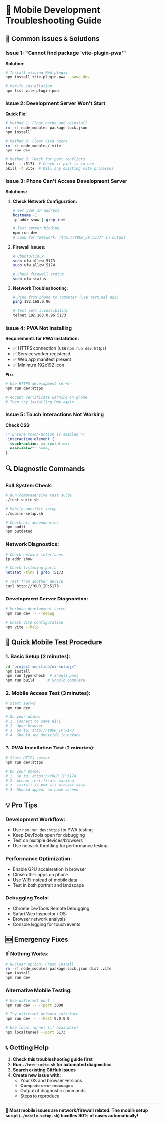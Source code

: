 # 🔧 Mobile Development Troubleshooting Guide

## 🚨 Common Issues & Solutions

### **Issue 1: "Cannot find package 'vite-plugin-pwa'"**

**Solution:**
```bash
# Install missing PWA plugin
npm install vite-plugin-pwa --save-dev

# Verify installation
npm list vite-plugin-pwa
```

### **Issue 2: Development Server Won't Start**

**Quick Fix:**
```bash
# Method 1: Clear cache and reinstall
rm -rf node_modules package-lock.json
npm install

# Method 2: Clear Vite cache
rm -rf node_modules/.vite
npm run dev

# Method 3: Check for port conflicts
lsof -i :5173  # Check if port is in use
pkill -f vite  # Kill any existing vite processes
```

### **Issue 3: Phone Can't Access Development Server**

**Solutions:**

1. **Check Network Configuration:**
   ```bash
   # Get your IP address
   hostname -I
   ip addr show | grep inet
   
   # Test server binding
   npm run dev
   # Look for "Network: http://YOUR_IP:5173" in output
   ```

2. **Firewall Issues:**
   ```bash
   # Ubuntu/Linux
   sudo ufw allow 5173
   sudo ufw allow 5174
   
   # Check firewall status
   sudo ufw status
   ```

3. **Network Troubleshooting:**
   ```bash
   # Ping from phone to computer (use terminal app)
   ping 192.168.0.96
   
   # Test port accessibility
   telnet 192.168.0.96 5173
   ```

### **Issue 4: PWA Not Installing**

**Requirements for PWA Installation:**
- ✅ HTTPS connection (use `npm run dev:https`)
- ✅ Service worker registered
- ✅ Web app manifest present
- ✅ Minimum 192x192 icon

**Fix:**
```bash
# Use HTTPS development server
npm run dev:https

# Accept certificate warning on phone
# Then try installing PWA again
```

### **Issue 5: Touch Interactions Not Working**

**Check CSS:**
```css
/* Ensure touch-action is enabled */
.interactive-element {
  touch-action: manipulation;
  user-select: none;
}
```

## 🔍 Diagnostic Commands

### **Full System Check:**
```bash
# Run comprehensive test suite
./test-suite.sh

# Mobile-specific setup
./mobile-setup.sh

# Check all dependencies
npm audit
npm outdated
```

### **Network Diagnostics:**
```bash
# Check network interfaces
ip addr show

# Check listening ports
netstat -tlnp | grep :5173

# Test from another device
curl http://YOUR_IP:5173
```

### **Development Server Diagnostics:**
```bash
# Verbose development server
npm run dev -- --debug

# Check Vite configuration
npx vite --help
```

## 🚀 Quick Mobile Test Procedure

### **1. Basic Setup (2 minutes):**
```bash
cd "project omnitide/ui-solidjs"
npm install
npm run type-check  # Should pass
npm run build      # Should complete
```

### **2. Mobile Access Test (3 minutes):**
```bash
# Start server
npm run dev

# On your phone:
# 1. Connect to same WiFi
# 2. Open browser
# 3. Go to: http://YOUR_IP:5173
# 4. Should see Omnitide interface
```

### **3. PWA Installation Test (2 minutes):**
```bash
# Start HTTPS server
npm run dev:https

# On your phone:
# 1. Go to: https://YOUR_IP:5174
# 2. Accept certificate warning
# 3. Install as PWA via browser menu
# 4. Should appear on home screen
```

## 💡 Pro Tips

### **Development Workflow:**
- Use `npm run dev:https` for PWA testing
- Keep DevTools open for debugging
- Test on multiple devices/browsers
- Use network throttling for performance testing

### **Performance Optimization:**
- Enable GPU acceleration in browser
- Close other apps on phone
- Use WiFi instead of mobile data
- Test in both portrait and landscape

### **Debugging Tools:**
- Chrome DevTools Remote Debugging
- Safari Web Inspector (iOS)
- Browser network analysis
- Console logging for touch events

## 🆘 Emergency Fixes

### **If Nothing Works:**
```bash
# Nuclear option: Fresh install
rm -rf node_modules package-lock.json dist .vite
npm install
npm run dev
```

### **Alternative Mobile Testing:**
```bash
# Use different port
npm run dev -- --port 3000

# Try different network interface
npm run dev -- --host 0.0.0.0

# Use local tunnel (if available)
npx localtunnel --port 5173
```

## 📞 Getting Help

1. **Check this troubleshooting guide first**
2. **Run `./test-suite.sh` for automated diagnostics**
3. **Search existing GitHub issues**
4. **Create new issue with:**
   - Your OS and browser versions
   - Complete error messages
   - Output of diagnostic commands
   - Steps to reproduce

---

**🎯 Most mobile issues are network/firewall related. The mobile setup script (`./mobile-setup.sh`) handles 90% of cases automatically!**
